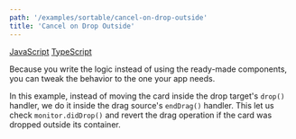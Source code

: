 ```yaml
---
path: '/examples/sortable/cancel-on-drop-outside'
title: 'Cancel on Drop Outside'
---
```


[JavaScript](https://github.com/react-dnd/react-dnd/tree/gh-pages/examples_js/04-sortable/cancel-on-drop-outside)
[TypeScript](https://github.com/react-dnd/react-dnd/tree/master/packages/examples/src/04-sortable/cancel-on-drop-outside)

Because you write the logic instead of using the ready-made components,
you can tweak the behavior to the one your app needs.

In this example, instead of moving the card inside the drop target's `drop()` handler, we do it inside the drag source's `endDrag()` handler. This let us check `monitor.didDrop()` and revert the drag operation if the card was dropped outside its container.

<sortable-cancel-on-drop-outside></sortable-cancel-on-drop-outside>
